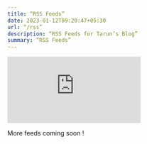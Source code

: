 ```yaml
---
title: “RSS Feeds”
date: 2023-01-12T09:20:47+05:30
url: “/rss”
description: “RSS Feeds for Tarun’s Blog”
summary: “RSS Feeds”
---
```


![selfhosting RSS Feed](https://blog.tarunx.me/categories/selfhosting/index.xml)

More feeds coming soon !